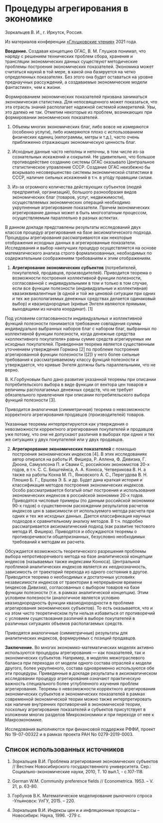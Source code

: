 # Процедуры агрегирования в экономике

Зоркальцев В. И., г. Иркутск, Россия.

Из материалов конференции [«Глушковские чтения»](index.md) 2021 года.

**Введение.** Создавая концепцию ОГАС, В. М. Глушков понимал, что наряду с решением технических проблем сбора, хранения и трансляции экономических данных существуют методические проблемы построения экономических показателей. Экономика может считаться наукой в той мере, в какой она базируется на четко определенных показателях. Без этого она будет оставаться на уровне преднаучных рассуждений, а создаваемые экономические модели фантастике», чем к жизни.

Формированием экономических показателей призвана заниматься экономическая статистика. Для непосвященного может показаться, что эта отрасль знаний располагает надежной системой измерителей. Увы, это далеко не так. Отметим некоторые из проблем, возникающих при формировании экономических показателей.

1. Объемы многих экономических благ, либо вовсе не измеряются (особенно услуги), либо измеряются плохо с использованием физических единиц (килограммы, метры и т.д.), часто очень приближенно отражающих экономическую ценность благ.

2. Исходные данные часто неполны и неточны, в том числе из-за сознательных искажений и сокрытий. Не удивительно, что большое противодействие созданию системы ОГАС оказывало Центральное статистическое управление СССР. Создание ОГАС неизбежно бы вскрывало несовершенство системы экономической статистики в СССР, наличие сильных искажений в т.ч. в угоду правящим силам.

3. Из-за огромного количества действующих субъектов (людей предприятий, организаций), большого разнообразия видов экономических благ (товаров, услуг, недвижимости), осуществляемых экономических операций необходимо укрупненные агрегирование показатели. Причем экономических агрегирование данных может в быть многоэтапным процессом, осуществляемым параллельно в разных аспектах.

В данном докладе представлены результаты исследований двух классов процедур агрегирования на базе аксиоматического подхода. Процедуры агрегирования рассматриваются как некоторые отображения исходных данных в агрегированные показатели. Исследования и выбор наилучших процедур осуществляется на основе математического анализа строго формализованных, необходимых по содержательным соображениям требованиям к этим отображениям.

1. **Агрегирование экономических субъектов** (потребителей, покупателей, продавцов, производителей). Приводится теорема о возможности построения коллективной функции полезности, согласованной с индивидуальными в том и только в том случае, если все функции полезности (индивидуальные и коллективная) квазиэквивалентные (в одной и той же ценовой ситуации при одних и тех же располагаемых денежных средствах делается одинаковый выбор) и квазиоднородные (кривые Энгеля являются прямыми, выходящими из начала координат). [1]

Под условием согласованности индивидуальных и коллективной функций полезности понимается требование совпадения суммы индивидуально выбранных наборов благ с набором благ, выбранных по коллективной функции полезности, когда денежные средства «коллективного покупателя» равны сумме средств агрегируемых им исходных покупателей. Приведенная теорема является существенным уточнением утверждения Гормана [2] по проблеме построения агрегированной функции полезности ([2]) у него более сильные требования к рассматриваемому классу функций полезности и утверждается, что кривые Энгеля должны быть параллельными, что не верно.

В. К.Горбуновым было дано развитие указанной теоремы при описании потребительского выбора в виде функции от вектора цен товаров и величины располагаемых денежных средств, что не требует обязательного привлечения при описании потребительского выбора функций полезности [3].

Приводится аналогичная (симметричная) теорема о невозможности корректного агрегирования продавцов (производителей) товаров.

Указанные теоремы интерпретируются как утверждения о невозможности корректного агрегирования покупателей и продавцов уже потому, что они не допускают различия в выборах при одних и тех же ситуациях у двух покупателей или у двух продавцов.

2. **Агрегирорвание экономических показателей** с помощью построения экономических индексов [4]. В этих исследованиях автор опирался на работы И. Фишера, Р. Аллена, Ф. Девизиа, Г. Дюона, Самуэлсона П. и Свами С, российских экономистов 20-х годов, в т.ч. С. С. Бюшгейнса, А. А. Конюса, Четверикова В. Н. а также на работы Кохна М. П., Янковского А. С., Перегудова В. Н. Плошко Б. Г., Ершова Э. Б. и др. Будет дана краткая история и классификация методов построения экономических индексов. Особо рассматривается богатый опыт построения и использования экономических индексов в российской экономике 20-х годов. Приводятся числовые примеры (по данным российской экономики 90-х годов) о существенном расхождении результатов расчетов индексов цен в зависимости от используемого метода расчета при одних и тех же исходных данных. Дается классификация научных подходов к сравнительному анализу методов. В т.ч. подробно рассматривается аксиоматический подход (как развитие тестового метода И. Фишера). Приводятся и обсуждаются теоремы о противоречивости общепризнанных, безусловно необходимых требований к методам их расчета.

Обсуждается возможность теоретического разрешения проблемы выбора непротиворечивого метода на базе аналитической концепции индексов (называемых также индексами Конюса). Центральной проблемой аналитических индексов является их неоднозначность, зависимость от траекторий перехода из одного состояния в другое. Приводится теорема о необходимых и достаточных условиях независимости индексов от траектории в непрерывном времени (индексов Дивизиа), согласованных с выбором товаров на базе функции полезности (т.е. в рамках аналитической концепции). Этим условием полезности (аналогичное является условию квазиоднородность функции квазиоднородности в проблеме агрегирования экономических субъектов). То есть оказывается, что и на этом чисто теоретическом пути нельзя избавиться от противоречий с условием существования различий в выборе покупателей в различных ситуациях объемов располагаемых средств.

Приводятся аналогичные (симметричные) результаты для аналитических индексов, формируемых с позиций продавцов.

**Заключение.** Во многих экономико-математических моделях активно используются процедуры агрегирования — как показателей, так и экономических субъектов. Например, в моделях межотраслевого баланса при переходах от модели одного состава отраслей к модели другого, более укрупненого, состава одновременно используются обе эти процедуры. Приведенные в докладе результаты в аксиоматическом исследовании процедур агрегирования означают практическую важность специального более углубленного изучения проблем агрегирования. Теоремы о невозможности корректного агрегирования экономических субъектов и экономических показателей в рамках современной экономической теории можно также интерпретировать как наличие внутренних противоречий в экономической теории, поскольку агрегирование показателей и субъектов присутствует в изложении многих разделов Микроэкономики и при переходе от нее к Макроэкономике.

Исследования выполняются при финансовой поддержке РФФИ, проект No 19-07-00322 и в рамках проекта РАН No 0279-2019-0003.

## Список использованных источников

1. Зоркальцев В.И. Проблема агрегирования экономических субъектов // Вестник Новосибирского государственного университета. Сер.: Социально-экономические науки, 2010, Т. 10 вып.1, - с.107-118.

2. Gorman W.M. Community preference fields // Econometrica. 1953. – V. 21, p. 63-80.

3. Горбунов В.К. Математическое моделирование рыночного спроса -Ульяновск: УлГУ, 2015. – 220.

4. Зоркальцев В.И. Индексы цен и и инфляционные процессы – Новосибирк: Наука, 1996. -279 с.